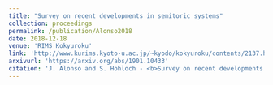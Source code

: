 ```yaml
---
title: "Survey on recent developments in semitoric systems"
collection: proceedings
permalink: /publication/Alonso2018
date: 2018-12-18
venue: 'RIMS Kokyuroku'
link: 'http://www.kurims.kyoto-u.ac.jp/~kyodo/kokyuroku/contents/2137.html'
arxivurl: 'https://arxiv.org/abs/1901.10433'
citation: 'J. Alonso and S. Hohloch - <b>Survey on recent developments in semitoric systems</b>, <i>RIMS Kokyuroku</i>, No. 2137 (2018).'
---
```

